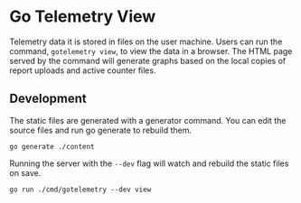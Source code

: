 # Go Telemetry View

Telemetry data it is stored in files on the user machine. Users can run the
command, `gotelemetry view`, to view the data in a browser. The HTML page served
by the command will generate graphs based on the local copies of report uploads
and active counter files.

## Development

The static files are generated with a generator command. You can edit the source
files and run go generate to rebuild them.

    go generate ./content

Running the server with the `--dev` flag will watch and rebuild the static files
on save.

    go run ./cmd/gotelemetry --dev view

